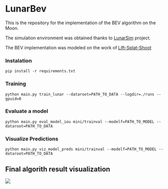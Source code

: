 # LunarBev



This is the repository for the implementation of the BEV algorithm on the Moon.

The simulation environment was obtained thanks to [LunarSim](https://github.com/PUTvision/LunarSim) project.

The BEV implementation was modeled on the work of [Lift-Splat-Shoot](https://github.com/nv-tlabs/lift-splat-shoot/tree/master)

### Instalation
```
pip install -r requirements.txt
```

### Training
```
python main.py train_lunar --dataroot=PATH_TO_DATA --logdir=./runs --gpuid=0 
```

### Evaluate a model
```
python main.py eval_model_iou mini/trainval --modelf=PATH_TO_MODEL --dataroot=PATH_TO_DATA
```

### Visualize Predictions
```
python main.py viz_model_preds mini/trainval --modelf=PATH_TO_MODEL --dataroot=PATH_TO_DATA
```


## Final algorith result visualization
<img src="./imgs/lunarBev_viz.gif">

